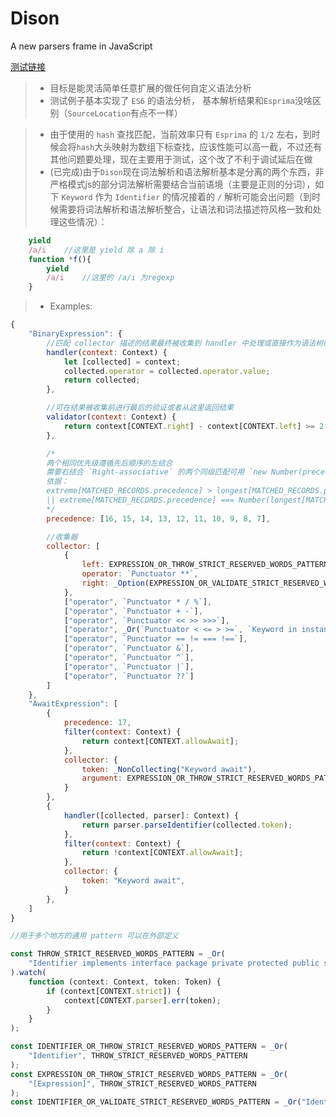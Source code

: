# Dison
 A new parsers frame in JavaScript

[测试链接](https://feff01.github.io/Dison/out/index.html)

> * 目标是能灵活简单任意扩展的做任何自定义语法分析
> * 测试例子基本实现了 `ES6` 的语法分析， 基本解析结果和`Esprima`没啥区别（`SourceLocation`有点不一样）

> * 由于使用的 `hash` 查找匹配，当前效率只有 `Esprima` 的 `1/2` 左右，到时候会将`hash`大头映射为数组下标查找，应该性能可以高一截，不过还有其他问题要处理，现在主要用于测试，这个改了不利于调试延后在做
> * (已完成)由于`Dison`现在词法解析和语法解析基本是分离的两个东西，非严格模式js的部分词法解析需要结合当前语境（主要是正则的分词），如下 `Keyword` 作为 `Identifier` 的情况接着的 `/` 解析可能会出问题（到时候需要将词法解析和语法解析整合，让语法和词法描述符风格一致和处理这些情况）：
```javascript
    yield
    /a/i    //这里是 yield 除 a 除 i
    function *f(){
        yield
        /a/i    //这里的 /a/i 为regexp
    }
```


> * Examples:
```javascript
{
    "BinaryExpression": {
        //匹配 collector 描述的结果最终被收集到 handler 中处理或直接作为语法树的一部分
        handler(context: Context) {
            let [collected] = context;
            collected.operator = collected.operator.value;
            return collected;
        },

        //可在结果被收集前进行最后的验证或者从这里返回结果
        validator(context: Context) {
            return context[CONTEXT.right] - context[CONTEXT.left] >= 2
        },

        /*
        两个相同优先级遵循先后顺序的左结合
        需要右结合 `Right-associative` 的两个同级匹配可用 `new Number(precedence)` 
        依据：
        extreme[MATCHED_RECORDS.precedence] > longest[MATCHED_RECORDS.precedence]
        || extreme[MATCHED_RECORDS.precedence] === Number(longest[MATCHED_RECORDS.precedence])
        */
        precedence: [16, 15, 14, 13, 12, 11, 10, 9, 8, 7],

        //收集器
        collector: [
            {
                left: EXPRESSION_OR_THROW_STRICT_RESERVED_WORDS_PATTERN,
                operator: `Punctuator **`,
                right: _Option(EXPRESSION_OR_VALIDATE_STRICT_RESERVED_WORDS_PATTERN)
            },
            ["operator", `Punctuator * / %`],
            ["operator", `Punctuator + -`],
            ["operator", `Punctuator << >> >>>`],
            ["operator", _Or(`Punctuator < <= > >=`, `Keyword in instanceof`)],
            ["operator", `Punctuator == != === !==`],
            ["operator", `Punctuator &`],
            ["operator", `Punctuator ^`],
            ["operator", `Punctuator |`],
            ["operator", `Punctuator ??`]
        ]
    },
    "AwaitExpression": [
        {
            precedence: 17,
            filter(context: Context) {
                return context[CONTEXT.allowAwait];
            },
            collector: {
                token: _NonCollecting("Keyword await"),
                argument: EXPRESSION_OR_THROW_STRICT_RESERVED_WORDS_PATTERN
            }
        },
        {
            handler([collected, parser]: Context) {
                return parser.parseIdentifier(collected.token);
            },
            filter(context: Context) {
                return !context[CONTEXT.allowAwait];
            },
            collector: {
                token: "Keyword await",
            }
        },
    ]
}

```

```javascript
//用于多个地方的通用 pattern 可以在外部定义

const THROW_STRICT_RESERVED_WORDS_PATTERN = _Or(
    "Identifier implements interface package private protected public static yield let"
).watch(
    function (context: Context, token: Token) {
        if (context[CONTEXT.strict]) {
            context[CONTEXT.parser].err(token);
        }
    }
);

const IDENTIFIER_OR_THROW_STRICT_RESERVED_WORDS_PATTERN = _Or(
    "Identifier", THROW_STRICT_RESERVED_WORDS_PATTERN
);
const EXPRESSION_OR_THROW_STRICT_RESERVED_WORDS_PATTERN = _Or(
    "[Expression]", THROW_STRICT_RESERVED_WORDS_PATTERN
);
const IDENTIFIER_OR_VALIDATE_STRICT_RESERVED_WORDS_PATTERN = _Or("Identifier").watch(validateIdentifier);

```